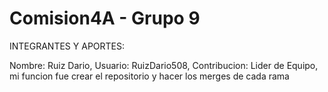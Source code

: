 # Comision4A - Grupo 9
INTEGRANTES Y APORTES:

Nombre: Ruiz Dario, Usuario: RuizDario508, Contribucion: Lider de Equipo, mi funcion fue crear el repositorio y hacer los merges de cada rama
